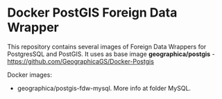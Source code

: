 # Docker PostGIS Foreign Data Wrapper

This repository contains several images of Foreign Data Wrappers for PostgresSQL and PostGIS. It uses as base image **geographica/postgis** - https://github.com/GeographicaGS/Docker-Postgis

Docker images:

- geographica/postgis-fdw-mysql. More info at folder MySQL.
